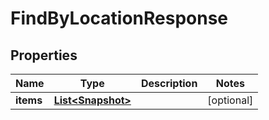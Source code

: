 

# FindByLocationResponse


## Properties

| Name | Type | Description | Notes |
|------------ | ------------- | ------------- | -------------|
|**items** | [**List&lt;Snapshot&gt;**](Snapshot.md) |  |  [optional] |



